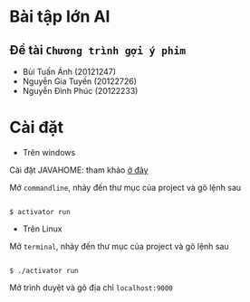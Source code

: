 # Bài tập lớn AI
## Đề tài `Chương trình gợi ý phim`

* Bùi Tuấn Ánh (20121247)
* Nguyễn Gia Tuyến (20122726)
* Nguyễn Đình Phúc (20122233)

# Cài đặt

* Trên windows

Cài đặt JAVAHOME: tham khảo [ở đây](http://docs.oracle.com/cd/E19182-01/820-7851/inst_cli_jdk_javahome_t/)


Mở `commandline`, nhảy đến thư mục của project và gõ lệnh sau  

``` command

$ activator run
```

* Trên Linux

Mở `terminal`, nhảy đến thư mục của project và gõ lệnh sau

``` command

$ ./activator run 
``` 

Mở trình duyệt và gõ địa chỉ `localhost:9000`



  